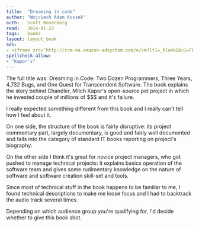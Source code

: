 ```yaml
---
title:	"Dreaming in code"
author: "Wojciech Adam Koszek"
auth:	Scott Rosenberg
read:	2014-01-22
tags:	books
layout: layout_book
ads:
- <iframe src="http://rcm-na.amazon-adsystem.com/e/cm?lt1=_blank&bc1=FFFFFF&IS2=1&npa=1&bg1=FFFFFF&fc1=000000&lc1=FF0000&t=wkoszek-20&o=1&p=8&l=as4&m=amazon&f=ifr&ref=ss_til&asins=1400082471" style="width:120px;height:240px;" scrolling="no" marginwidth="0" marginheight="0" frameborder="0"></iframe>
spellcheck-allow:
- "Kapor's"
---
```

The full title was: Dreaming in Code: Two Dozen Programmers, Three Years,
4,732 Bugs, and One Quest for Transcendent Software.
The book explains the story behind Chandler, Mitch Kapor's open-source pet
project in which he invested couple of millions of $$$ and it's failure.

I really expected something different from this book and I really can't tell
how I feel about it.

On one side, the structure of the book is fairly disruptive: its project
commentary part, largely documentary, is good and fairly well documented and
falls into the category of standard IT books reporting on project's
biography.

On the other side I think it's great for novice project managers, who got
pushed to manage technical projects: it explains basics operation of the
software team and gives some rudimentary knowledge on the nature of software
and software creation skill-set and tools.

Since most of technical stuff in the book happens to be familiar to me, I
found technical descriptions to make me loose focus and I had to backtrack
the audio track several times.

Depending on which audience group you're qualifying for, I'd decide whether
to give this book shot.

